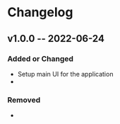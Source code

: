 # Changelog

## v1.0.0 -- 2022-06-24

### Added or Changed
* Setup main UI for the application
* 

### Removed
*
